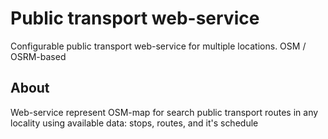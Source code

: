 # Public transport web-service
Configurable public transport web-service for multiple locations. OSM / OSRM-based

## About
Web-service represent OSM-map for search public transport routes in any locality using available data: stops, routes, and it's schedule


